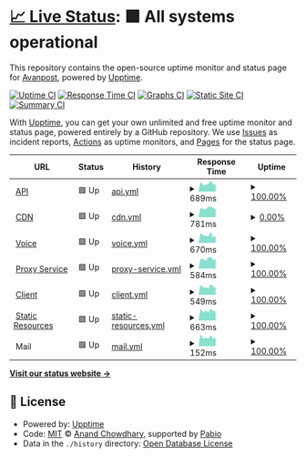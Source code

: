 # [📈 Live Status](https://status.avanpost20.ru): <!--live status--> **🟩 All systems operational**

This repository contains the open-source uptime monitor and status page for [Avanpost](https://avanpost.netlify.app/), powered by [Upptime](https://github.com/upptime/upptime).

[![Uptime CI](https://github.com/avanpost200/status/workflows/Uptime%20CI/badge.svg)](https://github.com/avanpost200/status/actions?query=workflow%3A%22Uptime+CI%22)
[![Response Time CI](https://github.com/avanpost200/status/workflows/Response%20Time%20CI/badge.svg)](https://github.com/avanpost200/status/actions?query=workflow%3A%22Response+Time+CI%22)
[![Graphs CI](https://github.com/avanpost200/status/workflows/Graphs%20CI/badge.svg)](https://github.com/avanpost200/status/actions?query=workflow%3A%22Graphs+CI%22)
[![Static Site CI](https://github.com/avanpost200/status/workflows/Static%20Site%20CI/badge.svg)](https://github.com/avanpost200/status/actions?query=workflow%3A%22Static+Site+CI%22)
[![Summary CI](https://github.com/avanpost200/status/workflows/Summary%20CI/badge.svg)](https://github.com/avanpost200/status/actions?query=workflow%3A%22Summary+CI%22)

With [Upptime](https://upptime.js.org), you can get your own unlimited and free uptime monitor and status page, powered entirely by a GitHub repository. We use [Issues](https://github.com/avanpost200/status/issues) as incident reports, [Actions](https://github.com/avanpost200/status/actions) as uptime monitors, and [Pages](https://status.avanpost20.ru) for the status page.

<!--start: status pages-->
<!-- This summary is generated by Upptime (https://github.com/upptime/upptime) -->
<!-- Do not edit this manually, your changes will be overwritten -->
<!-- prettier-ignore -->
| URL | Status | History | Response Time | Uptime |
| --- | ------ | ------- | ------------- | ------ |
| <img alt="" src="https://icons.duckduckgo.com/ip3/api.avanpost20.ru.ico" height="13"> [API](https://api.avanpost20.ru) | 🟩 Up | [api.yml](https://github.com/avanpost200/status/commits/HEAD/history/api.yml) | <details><summary><img alt="Response time graph" src="./graphs/api/response-time-week.png" height="20"> 689ms</summary><br><a href="https://status.avanpost20.ru/history/api"><img alt="Response time 1041" src="https://img.shields.io/endpoint?url=https%3A%2F%2Fraw.githubusercontent.com%2Favanpost200%2Fstatus%2FHEAD%2Fapi%2Fapi%2Fresponse-time.json"></a><br><a href="https://status.avanpost20.ru/history/api"><img alt="24-hour response time 620" src="https://img.shields.io/endpoint?url=https%3A%2F%2Fraw.githubusercontent.com%2Favanpost200%2Fstatus%2FHEAD%2Fapi%2Fapi%2Fresponse-time-day.json"></a><br><a href="https://status.avanpost20.ru/history/api"><img alt="7-day response time 689" src="https://img.shields.io/endpoint?url=https%3A%2F%2Fraw.githubusercontent.com%2Favanpost200%2Fstatus%2FHEAD%2Fapi%2Fapi%2Fresponse-time-week.json"></a><br><a href="https://status.avanpost20.ru/history/api"><img alt="30-day response time 690" src="https://img.shields.io/endpoint?url=https%3A%2F%2Fraw.githubusercontent.com%2Favanpost200%2Fstatus%2FHEAD%2Fapi%2Fapi%2Fresponse-time-month.json"></a><br><a href="https://status.avanpost20.ru/history/api"><img alt="1-year response time 1041" src="https://img.shields.io/endpoint?url=https%3A%2F%2Fraw.githubusercontent.com%2Favanpost200%2Fstatus%2FHEAD%2Fapi%2Fapi%2Fresponse-time-year.json"></a></details> | <details><summary><a href="https://status.avanpost20.ru/history/api">100.00%</a></summary><a href="https://status.avanpost20.ru/history/api"><img alt="All-time uptime 80.89%" src="https://img.shields.io/endpoint?url=https%3A%2F%2Fraw.githubusercontent.com%2Favanpost200%2Fstatus%2FHEAD%2Fapi%2Fapi%2Fuptime.json"></a><br><a href="https://status.avanpost20.ru/history/api"><img alt="24-hour uptime 100.00%" src="https://img.shields.io/endpoint?url=https%3A%2F%2Fraw.githubusercontent.com%2Favanpost200%2Fstatus%2FHEAD%2Fapi%2Fapi%2Fuptime-day.json"></a><br><a href="https://status.avanpost20.ru/history/api"><img alt="7-day uptime 100.00%" src="https://img.shields.io/endpoint?url=https%3A%2F%2Fraw.githubusercontent.com%2Favanpost200%2Fstatus%2FHEAD%2Fapi%2Fapi%2Fuptime-week.json"></a><br><a href="https://status.avanpost20.ru/history/api"><img alt="30-day uptime 99.11%" src="https://img.shields.io/endpoint?url=https%3A%2F%2Fraw.githubusercontent.com%2Favanpost200%2Fstatus%2FHEAD%2Fapi%2Fapi%2Fuptime-month.json"></a><br><a href="https://status.avanpost20.ru/history/api"><img alt="1-year uptime 80.89%" src="https://img.shields.io/endpoint?url=https%3A%2F%2Fraw.githubusercontent.com%2Favanpost200%2Fstatus%2FHEAD%2Fapi%2Fapi%2Fuptime-year.json"></a></details>
| <img alt="" src="https://icons.duckduckgo.com/ip3/autumn.avanpost20.ru.ico" height="13"> [CDN](https://autumn.avanpost20.ru?t=2) | 🟩 Up | [cdn.yml](https://github.com/avanpost200/status/commits/HEAD/history/cdn.yml) | <details><summary><img alt="Response time graph" src="./graphs/cdn/response-time-week.png" height="20"> 781ms</summary><br><a href="https://status.avanpost20.ru/history/cdn"><img alt="Response time 1174" src="https://img.shields.io/endpoint?url=https%3A%2F%2Fraw.githubusercontent.com%2Favanpost200%2Fstatus%2FHEAD%2Fapi%2Fcdn%2Fresponse-time.json"></a><br><a href="https://status.avanpost20.ru/history/cdn"><img alt="24-hour response time 634" src="https://img.shields.io/endpoint?url=https%3A%2F%2Fraw.githubusercontent.com%2Favanpost200%2Fstatus%2FHEAD%2Fapi%2Fcdn%2Fresponse-time-day.json"></a><br><a href="https://status.avanpost20.ru/history/cdn"><img alt="7-day response time 781" src="https://img.shields.io/endpoint?url=https%3A%2F%2Fraw.githubusercontent.com%2Favanpost200%2Fstatus%2FHEAD%2Fapi%2Fcdn%2Fresponse-time-week.json"></a><br><a href="https://status.avanpost20.ru/history/cdn"><img alt="30-day response time 715" src="https://img.shields.io/endpoint?url=https%3A%2F%2Fraw.githubusercontent.com%2Favanpost200%2Fstatus%2FHEAD%2Fapi%2Fcdn%2Fresponse-time-month.json"></a><br><a href="https://status.avanpost20.ru/history/cdn"><img alt="1-year response time 1174" src="https://img.shields.io/endpoint?url=https%3A%2F%2Fraw.githubusercontent.com%2Favanpost200%2Fstatus%2FHEAD%2Fapi%2Fcdn%2Fresponse-time-year.json"></a></details> | <details><summary><a href="https://status.avanpost20.ru/history/cdn">0.00%</a></summary><a href="https://status.avanpost20.ru/history/cdn"><img alt="All-time uptime 74.24%" src="https://img.shields.io/endpoint?url=https%3A%2F%2Fraw.githubusercontent.com%2Favanpost200%2Fstatus%2FHEAD%2Fapi%2Fcdn%2Fuptime.json"></a><br><a href="https://status.avanpost20.ru/history/cdn"><img alt="24-hour uptime 0.00%" src="https://img.shields.io/endpoint?url=https%3A%2F%2Fraw.githubusercontent.com%2Favanpost200%2Fstatus%2FHEAD%2Fapi%2Fcdn%2Fuptime-day.json"></a><br><a href="https://status.avanpost20.ru/history/cdn"><img alt="7-day uptime 0.00%" src="https://img.shields.io/endpoint?url=https%3A%2F%2Fraw.githubusercontent.com%2Favanpost200%2Fstatus%2FHEAD%2Fapi%2Fcdn%2Fuptime-week.json"></a><br><a href="https://status.avanpost20.ru/history/cdn"><img alt="30-day uptime 53.96%" src="https://img.shields.io/endpoint?url=https%3A%2F%2Fraw.githubusercontent.com%2Favanpost200%2Fstatus%2FHEAD%2Fapi%2Fcdn%2Fuptime-month.json"></a><br><a href="https://status.avanpost20.ru/history/cdn"><img alt="1-year uptime 74.24%" src="https://img.shields.io/endpoint?url=https%3A%2F%2Fraw.githubusercontent.com%2Favanpost200%2Fstatus%2FHEAD%2Fapi%2Fcdn%2Fuptime-year.json"></a></details>
| <img alt="" src="https://icons.duckduckgo.com/ip3/vortex.avanpost20.ru.ico" height="13"> [Voice](https://vortex.avanpost20.ru) | 🟩 Up | [voice.yml](https://github.com/avanpost200/status/commits/HEAD/history/voice.yml) | <details><summary><img alt="Response time graph" src="./graphs/voice/response-time-week.png" height="20"> 670ms</summary><br><a href="https://status.avanpost20.ru/history/voice"><img alt="Response time 892" src="https://img.shields.io/endpoint?url=https%3A%2F%2Fraw.githubusercontent.com%2Favanpost200%2Fstatus%2FHEAD%2Fapi%2Fvoice%2Fresponse-time.json"></a><br><a href="https://status.avanpost20.ru/history/voice"><img alt="24-hour response time 604" src="https://img.shields.io/endpoint?url=https%3A%2F%2Fraw.githubusercontent.com%2Favanpost200%2Fstatus%2FHEAD%2Fapi%2Fvoice%2Fresponse-time-day.json"></a><br><a href="https://status.avanpost20.ru/history/voice"><img alt="7-day response time 670" src="https://img.shields.io/endpoint?url=https%3A%2F%2Fraw.githubusercontent.com%2Favanpost200%2Fstatus%2FHEAD%2Fapi%2Fvoice%2Fresponse-time-week.json"></a><br><a href="https://status.avanpost20.ru/history/voice"><img alt="30-day response time 651" src="https://img.shields.io/endpoint?url=https%3A%2F%2Fraw.githubusercontent.com%2Favanpost200%2Fstatus%2FHEAD%2Fapi%2Fvoice%2Fresponse-time-month.json"></a><br><a href="https://status.avanpost20.ru/history/voice"><img alt="1-year response time 892" src="https://img.shields.io/endpoint?url=https%3A%2F%2Fraw.githubusercontent.com%2Favanpost200%2Fstatus%2FHEAD%2Fapi%2Fvoice%2Fresponse-time-year.json"></a></details> | <details><summary><a href="https://status.avanpost20.ru/history/voice">100.00%</a></summary><a href="https://status.avanpost20.ru/history/voice"><img alt="All-time uptime 85.26%" src="https://img.shields.io/endpoint?url=https%3A%2F%2Fraw.githubusercontent.com%2Favanpost200%2Fstatus%2FHEAD%2Fapi%2Fvoice%2Fuptime.json"></a><br><a href="https://status.avanpost20.ru/history/voice"><img alt="24-hour uptime 100.00%" src="https://img.shields.io/endpoint?url=https%3A%2F%2Fraw.githubusercontent.com%2Favanpost200%2Fstatus%2FHEAD%2Fapi%2Fvoice%2Fuptime-day.json"></a><br><a href="https://status.avanpost20.ru/history/voice"><img alt="7-day uptime 100.00%" src="https://img.shields.io/endpoint?url=https%3A%2F%2Fraw.githubusercontent.com%2Favanpost200%2Fstatus%2FHEAD%2Fapi%2Fvoice%2Fuptime-week.json"></a><br><a href="https://status.avanpost20.ru/history/voice"><img alt="30-day uptime 100.00%" src="https://img.shields.io/endpoint?url=https%3A%2F%2Fraw.githubusercontent.com%2Favanpost200%2Fstatus%2FHEAD%2Fapi%2Fvoice%2Fuptime-month.json"></a><br><a href="https://status.avanpost20.ru/history/voice"><img alt="1-year uptime 85.26%" src="https://img.shields.io/endpoint?url=https%3A%2F%2Fraw.githubusercontent.com%2Favanpost200%2Fstatus%2FHEAD%2Fapi%2Fvoice%2Fuptime-year.json"></a></details>
| <img alt="" src="https://icons.duckduckgo.com/ip3/january.avanpost20.ru.ico" height="13"> [Proxy Service](https://january.avanpost20.ru) | 🟩 Up | [proxy-service.yml](https://github.com/avanpost200/status/commits/HEAD/history/proxy-service.yml) | <details><summary><img alt="Response time graph" src="./graphs/proxy-service/response-time-week.png" height="20"> 584ms</summary><br><a href="https://status.avanpost20.ru/history/proxy-service"><img alt="Response time 1155" src="https://img.shields.io/endpoint?url=https%3A%2F%2Fraw.githubusercontent.com%2Favanpost200%2Fstatus%2FHEAD%2Fapi%2Fproxy-service%2Fresponse-time.json"></a><br><a href="https://status.avanpost20.ru/history/proxy-service"><img alt="24-hour response time 593" src="https://img.shields.io/endpoint?url=https%3A%2F%2Fraw.githubusercontent.com%2Favanpost200%2Fstatus%2FHEAD%2Fapi%2Fproxy-service%2Fresponse-time-day.json"></a><br><a href="https://status.avanpost20.ru/history/proxy-service"><img alt="7-day response time 584" src="https://img.shields.io/endpoint?url=https%3A%2F%2Fraw.githubusercontent.com%2Favanpost200%2Fstatus%2FHEAD%2Fapi%2Fproxy-service%2Fresponse-time-week.json"></a><br><a href="https://status.avanpost20.ru/history/proxy-service"><img alt="30-day response time 608" src="https://img.shields.io/endpoint?url=https%3A%2F%2Fraw.githubusercontent.com%2Favanpost200%2Fstatus%2FHEAD%2Fapi%2Fproxy-service%2Fresponse-time-month.json"></a><br><a href="https://status.avanpost20.ru/history/proxy-service"><img alt="1-year response time 1155" src="https://img.shields.io/endpoint?url=https%3A%2F%2Fraw.githubusercontent.com%2Favanpost200%2Fstatus%2FHEAD%2Fapi%2Fproxy-service%2Fresponse-time-year.json"></a></details> | <details><summary><a href="https://status.avanpost20.ru/history/proxy-service">100.00%</a></summary><a href="https://status.avanpost20.ru/history/proxy-service"><img alt="All-time uptime 94.44%" src="https://img.shields.io/endpoint?url=https%3A%2F%2Fraw.githubusercontent.com%2Favanpost200%2Fstatus%2FHEAD%2Fapi%2Fproxy-service%2Fuptime.json"></a><br><a href="https://status.avanpost20.ru/history/proxy-service"><img alt="24-hour uptime 100.00%" src="https://img.shields.io/endpoint?url=https%3A%2F%2Fraw.githubusercontent.com%2Favanpost200%2Fstatus%2FHEAD%2Fapi%2Fproxy-service%2Fuptime-day.json"></a><br><a href="https://status.avanpost20.ru/history/proxy-service"><img alt="7-day uptime 100.00%" src="https://img.shields.io/endpoint?url=https%3A%2F%2Fraw.githubusercontent.com%2Favanpost200%2Fstatus%2FHEAD%2Fapi%2Fproxy-service%2Fuptime-week.json"></a><br><a href="https://status.avanpost20.ru/history/proxy-service"><img alt="30-day uptime 100.00%" src="https://img.shields.io/endpoint?url=https%3A%2F%2Fraw.githubusercontent.com%2Favanpost200%2Fstatus%2FHEAD%2Fapi%2Fproxy-service%2Fuptime-month.json"></a><br><a href="https://status.avanpost20.ru/history/proxy-service"><img alt="1-year uptime 94.44%" src="https://img.shields.io/endpoint?url=https%3A%2F%2Fraw.githubusercontent.com%2Favanpost200%2Fstatus%2FHEAD%2Fapi%2Fproxy-service%2Fuptime-year.json"></a></details>
| <img alt="" src="https://icons.duckduckgo.com/ip3/app.avanpost20.ru.ico" height="13"> [Client](https://app.avanpost20.ru) | 🟩 Up | [client.yml](https://github.com/avanpost200/status/commits/HEAD/history/client.yml) | <details><summary><img alt="Response time graph" src="./graphs/client/response-time-week.png" height="20"> 549ms</summary><br><a href="https://status.avanpost20.ru/history/client"><img alt="Response time 984" src="https://img.shields.io/endpoint?url=https%3A%2F%2Fraw.githubusercontent.com%2Favanpost200%2Fstatus%2FHEAD%2Fapi%2Fclient%2Fresponse-time.json"></a><br><a href="https://status.avanpost20.ru/history/client"><img alt="24-hour response time 449" src="https://img.shields.io/endpoint?url=https%3A%2F%2Fraw.githubusercontent.com%2Favanpost200%2Fstatus%2FHEAD%2Fapi%2Fclient%2Fresponse-time-day.json"></a><br><a href="https://status.avanpost20.ru/history/client"><img alt="7-day response time 549" src="https://img.shields.io/endpoint?url=https%3A%2F%2Fraw.githubusercontent.com%2Favanpost200%2Fstatus%2FHEAD%2Fapi%2Fclient%2Fresponse-time-week.json"></a><br><a href="https://status.avanpost20.ru/history/client"><img alt="30-day response time 670" src="https://img.shields.io/endpoint?url=https%3A%2F%2Fraw.githubusercontent.com%2Favanpost200%2Fstatus%2FHEAD%2Fapi%2Fclient%2Fresponse-time-month.json"></a><br><a href="https://status.avanpost20.ru/history/client"><img alt="1-year response time 984" src="https://img.shields.io/endpoint?url=https%3A%2F%2Fraw.githubusercontent.com%2Favanpost200%2Fstatus%2FHEAD%2Fapi%2Fclient%2Fresponse-time-year.json"></a></details> | <details><summary><a href="https://status.avanpost20.ru/history/client">100.00%</a></summary><a href="https://status.avanpost20.ru/history/client"><img alt="All-time uptime 81.98%" src="https://img.shields.io/endpoint?url=https%3A%2F%2Fraw.githubusercontent.com%2Favanpost200%2Fstatus%2FHEAD%2Fapi%2Fclient%2Fuptime.json"></a><br><a href="https://status.avanpost20.ru/history/client"><img alt="24-hour uptime 100.00%" src="https://img.shields.io/endpoint?url=https%3A%2F%2Fraw.githubusercontent.com%2Favanpost200%2Fstatus%2FHEAD%2Fapi%2Fclient%2Fuptime-day.json"></a><br><a href="https://status.avanpost20.ru/history/client"><img alt="7-day uptime 100.00%" src="https://img.shields.io/endpoint?url=https%3A%2F%2Fraw.githubusercontent.com%2Favanpost200%2Fstatus%2FHEAD%2Fapi%2Fclient%2Fuptime-week.json"></a><br><a href="https://status.avanpost20.ru/history/client"><img alt="30-day uptime 99.11%" src="https://img.shields.io/endpoint?url=https%3A%2F%2Fraw.githubusercontent.com%2Favanpost200%2Fstatus%2FHEAD%2Fapi%2Fclient%2Fuptime-month.json"></a><br><a href="https://status.avanpost20.ru/history/client"><img alt="1-year uptime 81.98%" src="https://img.shields.io/endpoint?url=https%3A%2F%2Fraw.githubusercontent.com%2Favanpost200%2Fstatus%2FHEAD%2Fapi%2Fclient%2Fuptime-year.json"></a></details>
| <img alt="" src="https://icons.duckduckgo.com/ip3/static.avanpost20.ru.ico" height="13"> [Static Resources](https://static.avanpost20.ru) | 🟩 Up | [static-resources.yml](https://github.com/avanpost200/status/commits/HEAD/history/static-resources.yml) | <details><summary><img alt="Response time graph" src="./graphs/static-resources/response-time-week.png" height="20"> 663ms</summary><br><a href="https://status.avanpost20.ru/history/static-resources"><img alt="Response time 827" src="https://img.shields.io/endpoint?url=https%3A%2F%2Fraw.githubusercontent.com%2Favanpost200%2Fstatus%2FHEAD%2Fapi%2Fstatic-resources%2Fresponse-time.json"></a><br><a href="https://status.avanpost20.ru/history/static-resources"><img alt="24-hour response time 603" src="https://img.shields.io/endpoint?url=https%3A%2F%2Fraw.githubusercontent.com%2Favanpost200%2Fstatus%2FHEAD%2Fapi%2Fstatic-resources%2Fresponse-time-day.json"></a><br><a href="https://status.avanpost20.ru/history/static-resources"><img alt="7-day response time 663" src="https://img.shields.io/endpoint?url=https%3A%2F%2Fraw.githubusercontent.com%2Favanpost200%2Fstatus%2FHEAD%2Fapi%2Fstatic-resources%2Fresponse-time-week.json"></a><br><a href="https://status.avanpost20.ru/history/static-resources"><img alt="30-day response time 662" src="https://img.shields.io/endpoint?url=https%3A%2F%2Fraw.githubusercontent.com%2Favanpost200%2Fstatus%2FHEAD%2Fapi%2Fstatic-resources%2Fresponse-time-month.json"></a><br><a href="https://status.avanpost20.ru/history/static-resources"><img alt="1-year response time 827" src="https://img.shields.io/endpoint?url=https%3A%2F%2Fraw.githubusercontent.com%2Favanpost200%2Fstatus%2FHEAD%2Fapi%2Fstatic-resources%2Fresponse-time-year.json"></a></details> | <details><summary><a href="https://status.avanpost20.ru/history/static-resources">100.00%</a></summary><a href="https://status.avanpost20.ru/history/static-resources"><img alt="All-time uptime 81.99%" src="https://img.shields.io/endpoint?url=https%3A%2F%2Fraw.githubusercontent.com%2Favanpost200%2Fstatus%2FHEAD%2Fapi%2Fstatic-resources%2Fuptime.json"></a><br><a href="https://status.avanpost20.ru/history/static-resources"><img alt="24-hour uptime 100.00%" src="https://img.shields.io/endpoint?url=https%3A%2F%2Fraw.githubusercontent.com%2Favanpost200%2Fstatus%2FHEAD%2Fapi%2Fstatic-resources%2Fuptime-day.json"></a><br><a href="https://status.avanpost20.ru/history/static-resources"><img alt="7-day uptime 100.00%" src="https://img.shields.io/endpoint?url=https%3A%2F%2Fraw.githubusercontent.com%2Favanpost200%2Fstatus%2FHEAD%2Fapi%2Fstatic-resources%2Fuptime-week.json"></a><br><a href="https://status.avanpost20.ru/history/static-resources"><img alt="30-day uptime 99.11%" src="https://img.shields.io/endpoint?url=https%3A%2F%2Fraw.githubusercontent.com%2Favanpost200%2Fstatus%2FHEAD%2Fapi%2Fstatic-resources%2Fuptime-month.json"></a><br><a href="https://status.avanpost20.ru/history/static-resources"><img alt="1-year uptime 81.99%" src="https://img.shields.io/endpoint?url=https%3A%2F%2Fraw.githubusercontent.com%2Favanpost200%2Fstatus%2FHEAD%2Fapi%2Fstatic-resources%2Fuptime-year.json"></a></details>
| <img alt="" src="https://icons.duckduckgo.com/ip3/null.ico" height="13"> Mail | 🟩 Up | [mail.yml](https://github.com/avanpost200/status/commits/HEAD/history/mail.yml) | <details><summary><img alt="Response time graph" src="./graphs/mail/response-time-week.png" height="20"> 152ms</summary><br><a href="https://status.avanpost20.ru/history/mail"><img alt="Response time 151" src="https://img.shields.io/endpoint?url=https%3A%2F%2Fraw.githubusercontent.com%2Favanpost200%2Fstatus%2FHEAD%2Fapi%2Fmail%2Fresponse-time.json"></a><br><a href="https://status.avanpost20.ru/history/mail"><img alt="24-hour response time 148" src="https://img.shields.io/endpoint?url=https%3A%2F%2Fraw.githubusercontent.com%2Favanpost200%2Fstatus%2FHEAD%2Fapi%2Fmail%2Fresponse-time-day.json"></a><br><a href="https://status.avanpost20.ru/history/mail"><img alt="7-day response time 152" src="https://img.shields.io/endpoint?url=https%3A%2F%2Fraw.githubusercontent.com%2Favanpost200%2Fstatus%2FHEAD%2Fapi%2Fmail%2Fresponse-time-week.json"></a><br><a href="https://status.avanpost20.ru/history/mail"><img alt="30-day response time 147" src="https://img.shields.io/endpoint?url=https%3A%2F%2Fraw.githubusercontent.com%2Favanpost200%2Fstatus%2FHEAD%2Fapi%2Fmail%2Fresponse-time-month.json"></a><br><a href="https://status.avanpost20.ru/history/mail"><img alt="1-year response time 151" src="https://img.shields.io/endpoint?url=https%3A%2F%2Fraw.githubusercontent.com%2Favanpost200%2Fstatus%2FHEAD%2Fapi%2Fmail%2Fresponse-time-year.json"></a></details> | <details><summary><a href="https://status.avanpost20.ru/history/mail">100.00%</a></summary><a href="https://status.avanpost20.ru/history/mail"><img alt="All-time uptime 97.33%" src="https://img.shields.io/endpoint?url=https%3A%2F%2Fraw.githubusercontent.com%2Favanpost200%2Fstatus%2FHEAD%2Fapi%2Fmail%2Fuptime.json"></a><br><a href="https://status.avanpost20.ru/history/mail"><img alt="24-hour uptime 100.00%" src="https://img.shields.io/endpoint?url=https%3A%2F%2Fraw.githubusercontent.com%2Favanpost200%2Fstatus%2FHEAD%2Fapi%2Fmail%2Fuptime-day.json"></a><br><a href="https://status.avanpost20.ru/history/mail"><img alt="7-day uptime 100.00%" src="https://img.shields.io/endpoint?url=https%3A%2F%2Fraw.githubusercontent.com%2Favanpost200%2Fstatus%2FHEAD%2Fapi%2Fmail%2Fuptime-week.json"></a><br><a href="https://status.avanpost20.ru/history/mail"><img alt="30-day uptime 100.00%" src="https://img.shields.io/endpoint?url=https%3A%2F%2Fraw.githubusercontent.com%2Favanpost200%2Fstatus%2FHEAD%2Fapi%2Fmail%2Fuptime-month.json"></a><br><a href="https://status.avanpost20.ru/history/mail"><img alt="1-year uptime 97.33%" src="https://img.shields.io/endpoint?url=https%3A%2F%2Fraw.githubusercontent.com%2Favanpost200%2Fstatus%2FHEAD%2Fapi%2Fmail%2Fuptime-year.json"></a></details>

<!--end: status pages-->

[**Visit our status website →**](https://status.avanpost20.ru)

## 📄 License

- Powered by: [Upptime](https://github.com/upptime/upptime)
- Code: [MIT](./LICENSE) © [Anand Chowdhary](https://anandchowdhary.com), supported by [Pabio](https://pabio.com)
- Data in the `./history` directory: [Open Database License](https://opendatacommons.org/licenses/odbl/1-0/)
